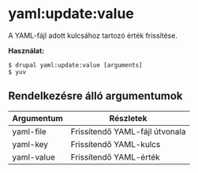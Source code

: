 # yaml:update:value
A YAML-fájl adott kulcsához tartozó érték frissítése.

**Használat:**
```
$ drupal yaml:update:value [arguments] 
$ yuv  
```

## Rendelkezésre álló argumentumok
Argumentum | Részletek
---------|-------------
yaml-file | Frissítendő YAML-fájl útvonala
yaml-key | Frissítendő YAML-kulcs
yaml-value | Frissítendő YAML-érték
